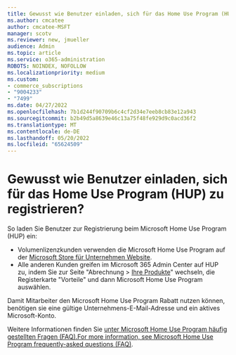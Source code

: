 ```yaml
---
title: Gewusst wie Benutzer einladen, sich für das Home Use Program (HUP) zu registrieren?
ms.author: cmcatee
author: cmcatee-MSFT
manager: scotv
ms.reviewer: new, jmueller
audience: Admin
ms.topic: article
ms.service: o365-administration
ROBOTS: NOINDEX, NOFOLLOW
ms.localizationpriority: medium
ms.custom:
- commerce_subscriptions
- "9004233"
- "7499"
ms.date: 04/27/2022
ms.openlocfilehash: 7b1d244f90709b6c4cf2d34e7eeb8cb83e12a943
ms.sourcegitcommit: b2b49d5a8639e46c13a75f48fe929d9c0acd36f2
ms.translationtype: MT
ms.contentlocale: de-DE
ms.lasthandoff: 05/20/2022
ms.locfileid: "65624509"
---
```

# <a name="how-do-i-invite-users-to-enroll-in-the-home-use-program-hup"></a>Gewusst wie Benutzer einladen, sich für das Home Use Program (HUP) zu registrieren?

So laden Sie Benutzer zur Registrierung beim Microsoft Home Use Program (HUP) ein:

- Volumenlizenzkunden verwenden die Microsoft Home Use Program auf der [Microsoft Store für Unternehmen Website](https://go.microsoft.com/fwlink/p/?linkid=2139192).
- Alle anderen Kunden greifen im Microsoft 365 Admin Center auf HUP zu, indem Sie zur Seite "Abrechnung > [Ihre Produkte](https://go.microsoft.com/fwlink/p/?linkid=842054)" wechseln, die Registerkarte "Vorteile" und dann Microsoft Home Use Program auswählen.

Damit Mitarbeiter den Microsoft Home Use Program Rabatt nutzen können, benötigen sie eine gültige Unternehmens-E-Mail-Adresse und ein aktives Microsoft-Konto.

Weitere Informationen finden Sie [unter Microsoft Home Use Program häufig gestellten Fragen (FAQ).For more information, see Microsoft Home Use Program frequently-asked questions (FAQ)](https://docs.microsoft.com/microsoft-365/commerce/microsoft-home-use-program-faq#why-should-my-company-participate-in-the-home-use-program-).
